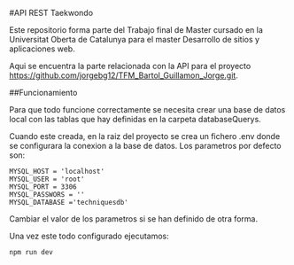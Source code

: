 #API REST Taekwondo

Este repositorio forma parte del Trabajo final de Master cursado en la Universitat Oberta de Catalunya para el master Desarrollo de sitios y aplicaciones web.

Aqui se encuentra la parte relacionada con la API para el proyecto https://github.com/jorgebg12/TFM_Bartol_Guillamon_Jorge.git. 

##Funcionamiento

Para que todo funcione correctamente se necesita crear una base de datos local con las tablas que hay definidas en la carpeta databaseQuerys. 

Cuando este creada, en la raiz del proyecto se crea un fichero .env donde se configurara la conexion a la base de datos. Los parametros por defecto son:

```
MYSQL_HOST = 'localhost'
MYSQL_USER = 'root'
MYSQL_PORT = 3306
MYSQL_PASSWORS = ''
MYSQL_DATABASE ='techniquesdb'
```

Cambiar el valor de los parametros si se han definido de otra forma.

Una vez este todo configurado ejecutamos:

```
npm run dev
```
